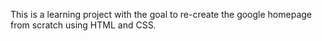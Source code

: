 This is a learning project with the goal to re-create the google homepage from scratch using HTML and CSS.
